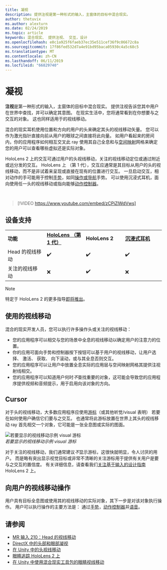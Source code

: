 ```yaml
---
title: 凝视
description: 提供注视是第一种形式的输入，主窗体的目标中混合现实。
author: thetuvix
ms.author: alexturn
ms.date: 02/24/2019
ms.topic: article
keywords: 混合现实、 提供注视、 交互，设计
ms.openlocfilehash: e0c1a925f6faeb37ec35e511cef36f9c06672c8a
ms.sourcegitcommit: 17f86fed532d7a4e91bd95baca05930c4a5c68c5
ms.translationtype: MT
ms.contentlocale: zh-CN
ms.lasthandoff: 06/11/2019
ms.locfileid: "66829740"
---
```

# <a name="gaze"></a>凝视

**注视**是第一种形式的输入，主窗体的目标中混合现实。 提供注视告诉您其中用户在世界中查找，并可以确定其意图。 在现实生活中，您将通常看到在你想要与之交互的对象。 这也同样适用于的视线移动。

混合的现实耳机使用位置和方向的用户的头来确定其头的视线移动矢量。 您可以作为激光指针直接向前从用户的眼球之间直接将此向量。 如用户看起来的房间内，你的应用程序如何相互交叉此 ray 使用其自己全息和与[空间映射](spatial-mapping.md)网格来确定您的用户可以查看哪些虚拟还是实际对象。

HoloLens 2 上的交互可通过用户的头视线移动，关注的视线移动定位或通过附近或远分发的交互。
HoloLens 上 （第 1 代），交互应通常是其目标从用户的头的视线移动，而不是非试着来呈现或直接在现有的位置进行交互。 一旦启动交互，相对动作的手可能用于控制[手势](gestures.md)，如同[操作或导航](gestures.md#composite-gestures)手势。 可以使用沉浸式耳机，面向使用任一头的视线移动或指向能够[动作控制器](motion-controllers.md)。

<br>

>[!VIDEO https://www.youtube.com/embed/zCPiZlWdVws]

## <a name="device-support"></a>设备支持

<table>
    <colgroup>
    <col width="25%" />
    <col width="25%" />
    <col width="25%" />
    <col width="25%" />
    </colgroup>
    <tr>
        <td><strong>功能</strong></td>
        <td><a href="hololens-hardware-details.md"><strong>HoloLens （第 1 代）</strong></a></td>
        <td><strong>HoloLens 2</strong></td>
        <td><a href="immersive-headset-hardware-details.md"><strong>沉浸式耳机</strong></a></td>
    </tr>
     <tr>
        <td>Head 的视线移动</td>
        <td>✔️</td>
        <td>✔️</td>
        <td>✔️</td>
    </tr>
     <tr>
        <td>关注的视线移动</td>
        <td>❌</td>
        <td>✔️</td>
        <td>❌</td>
    </tr>
</table>

> [!NOTE]
> 特定于 HoloLens 2 的更多指导[即将推出](index.md#news-and-notes)。


## <a name="uses-of-gaze"></a>使用的视线移动

混合的现实开发人员，您可以执行许多操作头或关注的视线移动：
* 您的应用程序可以相交与您的场景中全息的视线移动以确定用户的注意力的位置。
* 你的应用可面向手势和控制器按下按钮可以基于用户的视线移动，让用户选择、 激活、 获取、 向下滚动，或与其全息否则交互。
* 您的应用程序可以让用户中放置全息实际的应用层与空间映射网格其提供注视射线相交。
* 您的应用程序可以知道用户何时*不*查找重要的对象，这可能会导致您的应用程序提供视频和音频提示，用于启用向该对象的方向。

## <a name="cursor"></a>Cursor

对于头的视线移动，大多数应用程序应使用[游标](cursors.md)（或其他听觉/visual 表明） 若要在如何使用户确信它们要与之交互。 也通常将此游标放置在世界上其头的视线移动 ray 首先相交一个对象，它可能是一张全息图或实际的图面。

![若要显示的视线移动示例 visual 游标](images/cursor.jpg)<br>
*若要显示的视线移动示例 visual 游标*

对于关注的视线移动，我们通常建议*不*显示游标，这很快就明显，令人讨厌的用户。 而是略有突出显示视觉目标或非常不清晰的关注游标用于提供有关用户是要与之交互的置信度。 有关详细信息，请查看我们[关注基于输入的设计指南](eye-tracking.md)HoloLens 2 上。

## <a name="giving-action-to-the-users-gaze"></a>向用户的视线移动操作

用户具有目标全息图或使用其的视线移动的实际对象，其下一步是对该对象执行操作。 用户可以执行操作的主要方法是： 通过[手势](gestures.md)，[动作控制器](motion-controllers.md)并[语音](voice-input.md)。

## <a name="see-also"></a>请参阅
* [MR 输入 210：Head 的视线移动](holograms-210.md)
* [DirectX 中的头部和眼部凝视](gaze-in-directx.md)
* [在 Unity 中的头视线移动](gaze-in-unity.md)
* [眼睛追踪 HoloLens 2 上](eye-tracking.md)
* [在 Unity 中使用混合现实工具包的眼睛视线移动](https://aka.ms/mrtk-eyes)

